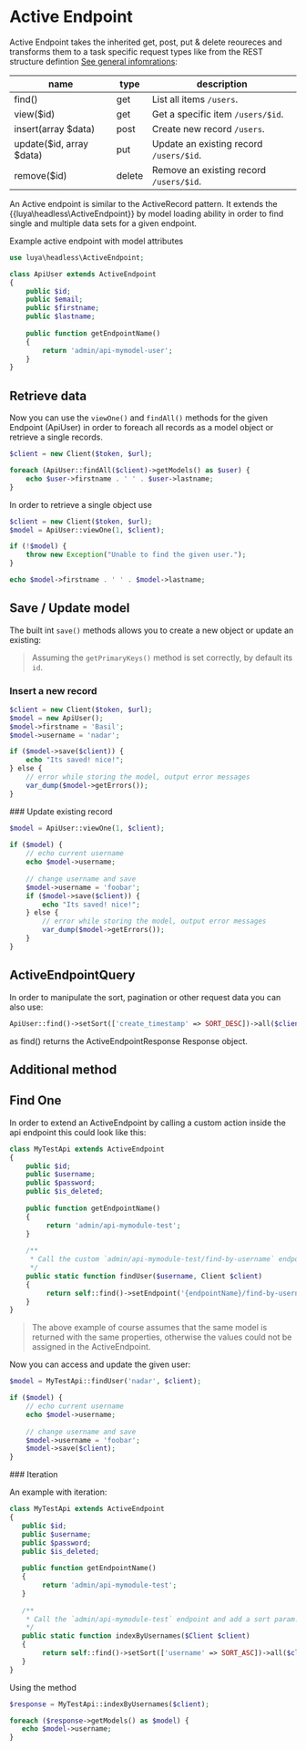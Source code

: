 # Active Endpoint

Active Endpoint takes the inherited get, post, put & delete reoureces and transforms them to a task specific request types like from the REST structure defintion [See general infomrations](README.md):

|name|type|description
|----|----|-------
|find()|get|List all items `/users`.
|view($id)|get|Get a specific item  `/users/$id`.
|insert(array $data)|post|Create new record `/users`.
|update($id, array $data)|put|Update an existing record `/users/$id`.
|remove($id)|delete|Remove an existing record `/users/$id`.

An Active endpoint is similar to the ActiveRecord pattern. It extends the {{luya\headless\ActiveEndpoint}} by model loading ability in order to find single and multiple data sets for a given endpoint.

Example active endpoint with model attributes

```php
use luya\headless\ActiveEndpoint;

class ApiUser extends ActiveEndpoint
{
    public $id;
    public $email;
    public $firstname;
    public $lastname;
    
    public function getEndpointName()
    {
        return 'admin/api-mymodel-user';
    }
}
```

## Retrieve data

Now you can use the `viewOne()` and `findAll()` methods for the given Endpoint (ApiUser) in order to foreach all records as a model object or retrieve a single records.

```php
$client = new Client($token, $url);

foreach (ApiUser::findAll($client)->getModels() as $user) {
    echo $user->firstname . ' ' . $user->lastname;
}
```

In order to retrieve a single object use

```php
$client = new Client($token, $url);
$model = ApiUser::viewOne(1, $client);

if (!$model) {
    throw new Exception("Unable to find the given user.");
}

echo $model->firstname . ' ' . $model->lastname;
```

## Save / Update model

The built int `save()` methods allows you to create a new object or update an existing:

> Assuming the `getPrimaryKeys()` method is set correctly, by default its `id`.

### Insert a new record

```php
$client = new Client($token, $url);
$model = new ApiUser();
$model->firstname = 'Basil';
$model->username = 'nadar';

if ($model->save($client)) {
    echo "Its saved! nice!";
} else {
    // error while storing the model, output error messages
    var_dump($model->getErrors());
}
```

### Update existing record

```php
$model = ApiUser::viewOne(1, $client);
 
if ($model) {
    // echo current username
    echo $model->username;
    
    // change username and save
    $model->username = 'foobar';
    if ($model->save($client)) {
        echo "Its saved! nice!";
	} else {
	    // error while storing the model, output error messages
	    var_dump($model->getErrors());
	}
}
```

## ActiveEndpointQuery

In order to manipulate the sort, pagination or other request data you can also use:

```php
ApiUser::find()->setSort(['create_timestamp' => SORT_DESC])->all($client);
```
 
 as find() returns the ActiveEndpointResponse Response object.
 
 ## Additional method
 
 ## Find One
 
 In order to extend an ActiveEndpoint by calling a custom action inside the api endpoint this could look like this:
 
 ```php
 class MyTestApi extends ActiveEndpoint
 {
     public $id;
     public $username;
     public $password;
     public $is_deleted;
     
     public function getEndpointName()
     {
          return 'admin/api-mymodule-test';
     }
     
     /**
      * Call the custom `admin/api-mymodule-test/find-by-username` endpoint and assign the value into the MyTestApi model. 
      */
     public static function findUser($username, Client $client)
     {
          return self::find()->setEndpoint('{endpointName}/find-by-username')->setArgs(['username' => $username])->one($client);
     }
 }
 ```
 
 > The above example of course assumes that the same model is returned with the same properties, otherwise the values could not be assigned in the ActiveEndpoint.
 
 Now you can access and update the given user:
 
 ```php
 $model = MyTestApi::findUser('nadar', $client);
 
 if ($model) {
     // echo current username
     echo $model->username;
     
     // change username and save
     $model->username = 'foobar';
     $model->save($client);
 }
 ```
 
 ### Iteration
 
 An example with iteration:
 
  ```php
 class MyTestApi extends ActiveEndpoint
 {
     public $id;
     public $username;
     public $password;
     public $is_deleted;
     
     public function getEndpointName()
     {
          return 'admin/api-mymodule-test';
     }
     
     /**
      * Call the `admin/api-mymodule-test` endpoint and add a sort param.
      */
     public static function indexByUsernames($Client $client)
     {
          return self::find()->setSort(['username' => SORT_ASC])->all($client);
     }
 }
 ```
 
 Using the method 
 
 ```php
$response = MyTestApi::indexByUsernames($client);
 
foreach ($response->getModels() as $model) {
    echo $model->username;
}
``` 